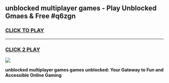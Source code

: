 
## unblocked multiplayer games - Play Unblocked Gmaes & Free #q6zgn
<h3>
<a href="https://premium.freeplayer.one?title=unblocked_multiplayer_games&ref=03M">CLICK TO PLAY</a></h3>
<hr>

<h3>
<a href="https://premium.freeplayer.one?title=unblocked_multiplayer_games&ref=03M">CLICK 2 PLAY</a>
  
</h3>

<a href="https://premium.freeplayer.one?title=unblocked_multiplayer_games&ref=03M"><img src="https://clearcache.store/games.png"></a>


**unblocked multiplayer games games unblocked: Your Gateway to Fun and Accessible Online Gaming**
